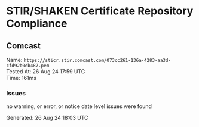 # STIR/SHAKEN Certificate Repository Compliance

## Comcast

Name: `https://sticr.stir.comcast.com/073cc261-136a-4283-aa3d-cfd92b0eb487.pem`\
Tested At: 26 Aug 24 17:59 UTC\
Time: 161ms

### Issues

no warning, or error, or notice date level issues were found

Generated: 26 Aug 24 18:03 UTC